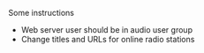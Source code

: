 Some instructions
- Web server user should be in audio user group
- Change titles and URLs for online radio stations
